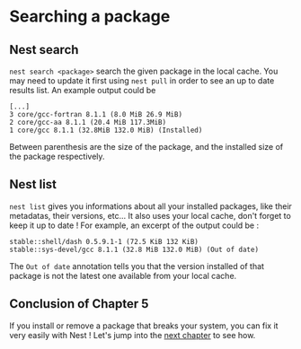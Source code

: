 # Searching a package

## Nest search

`nest search <package>` search the given package in the local cache. You may need to update it first using `nest pull` in order to see an up to date results list. An example output could be

```
[...]
3 core/gcc-fortran 8.1.1 (8.0 MiB 26.9 MiB)
2 core/gcc-aa 8.1.1 (20.4 MiB 117.3MiB)
1 core/gcc 8.1.1 (32.8MiB 132.0 MiB) (Installed)
```

Between parenthesis are the size of the package, and the installed size of the package respectively.

## Nest list

`nest list` gives you informations about all your installed packages, like their metadatas, their versions, etc... It also uses your local cache, don't forget to keep it up to date ! For example, an excerpt of the output could be :

```
stable::shell/dash 0.5.9.1-1 (72.5 KiB 132 KiB)
stable::sys-devel/gcc 8.1.1 (32.8 MiB 132.0 MiB) (Out of date)
```

The `Out of date` annotation tells you that the version installed of that package is not the latest one available from your local cache.

## Conclusion of Chapter 5
[//]: # (TODO: add link to the next chapter)
If you install or remove a package that breaks your system, you can fix it very easily with Nest ! Let's jump into the [next chapter]() to see how.